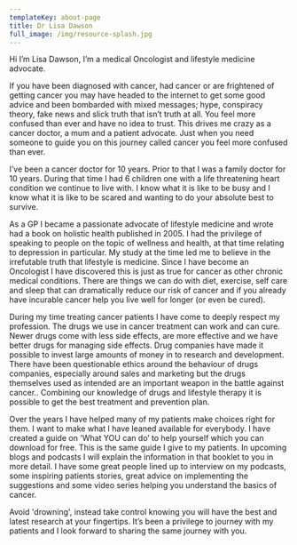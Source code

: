 ```yaml
---
templateKey: about-page
title: Dr Lisa Dawson
full_image: /img/resource-splash.jpg
---
```

Hi I’m Lisa Dawson, I’m a medical Oncologist and lifestyle medicine advocate.




If you have been diagnosed with cancer, had cancer or are frightened of
getting cancer you may have headed to the internet to get some good advice and
been bombarded with mixed messages; hype, conspiracy theory, fake news and
slick truth that isn’t truth at all. You feel more confused than ever and have
no idea to trust. This drives me crazy as a cancer doctor, a mum and a patient
advocate. Just when you need someone to guide you on this journey called
cancer you feel more confused than ever.




I’ve been a cancer doctor for 10 years. Prior to that I was a family doctor
for 10 years. During that time I had 6 children one with a life threatening
heart condition we continue to live with. I know what it is like to be busy
and I know what it is like to be scared and wanting to do your absolute best
to survive. 


As a GP I became a passionate advocate of lifestyle medicine and wrote had a
book on holistic health published in 2005. I had the privilege of speaking to
people on the topic of wellness and health, at that time relating to
depression in particular. My study at the time led me to believe in the
irrefutable truth that lifestyle is medicine. Since I have become an
Oncologist I have discovered this is just as true for cancer as other chronic
medical conditions. There are things we can do with diet, exercise, self care
and sleep that can dramatically reduce our risk of cancer and if you already
have incurable cancer help you live well for longer (or even be cured).




During my time treating cancer patients I have come to deeply respect my
profession. The drugs we use in cancer treatment can work and can cure. Newer
drugs come with less side effects, are more effective and we have better drugs
for managing side effects. Drug companies have made it possible to invest
large amounts of money in to research and development. There have been
questionable ethics around the behaviour of drugs companies, especially around
sales and marketing but the drugs themselves used as intended are an important
weapon in the battle against cancer.. Combining our knowledge of drugs and
lifestyle therapy it is possible to get the best treatment and prevention
plan.




Over the years I have helped many of my patients make choices right for them.
I want to make what I have leaned available for everybody. I have created a
guide on 'What YOU can do’ to help yourself which you can download for free.
This is the same guide I give to my patients. In upcoming blogs and podcasts I
will explain the information in that booklet to you in more detail. I have
some great people lined up to interview on my podcasts, some inspiring
patients stories, great advice on implementing the suggestions and some video
series helping you understand the basics of cancer.




Avoid 'drowning', instead take control knowing you will have the best and
latest research at your fingertips. It’s been a privilege to journey with my
patients and I look forward to sharing the same journey with you.


